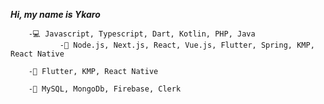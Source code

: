*****Hi, my name is Ykaro*****
       
        -💻 Javascript, Typescript, Dart, Kotlin, PHP, Java 
               -🧩 Node.js, Next.js, React, Vue.js, Flutter, Spring, KMP, React Native
               
        -📲 Flutter, KMP, React Native  
        
        -📂 MySQL, MongoDb, Firebase, Clerk
          

